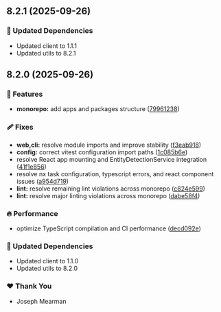 ## 8.2.1 (2025-09-26)

### 🧱 Updated Dependencies

- Updated client to 1.1.1
- Updated utils to 8.2.1

## 8.2.0 (2025-09-26)

### 🚀 Features

- **monorepo:** add apps and packages structure ([79961238](https://github.com/Mearman/Academic-Explorer/commit/79961238))

### 🩹 Fixes

- **web,cli:** resolve module imports and improve stability ([f3eab918](https://github.com/Mearman/Academic-Explorer/commit/f3eab918))
- **config:** correct vitest configuration import paths ([1c085b6e](https://github.com/Mearman/Academic-Explorer/commit/1c085b6e))
- resolve React app mounting and EntityDetectionService integration ([41f1e856](https://github.com/Mearman/Academic-Explorer/commit/41f1e856))
- resolve nx task configuration, typescript errors, and react component issues ([a954d719](https://github.com/Mearman/Academic-Explorer/commit/a954d719))
- **lint:** resolve remaining lint violations across monorepo ([c824e599](https://github.com/Mearman/Academic-Explorer/commit/c824e599))
- **lint:** resolve major linting violations across monorepo ([dabe58f4](https://github.com/Mearman/Academic-Explorer/commit/dabe58f4))

### 🔥 Performance

- optimize TypeScript compilation and CI performance ([decd092e](https://github.com/Mearman/Academic-Explorer/commit/decd092e))

### 🧱 Updated Dependencies

- Updated client to 1.1.0
- Updated utils to 8.2.0

### ❤️ Thank You

- Joseph Mearman